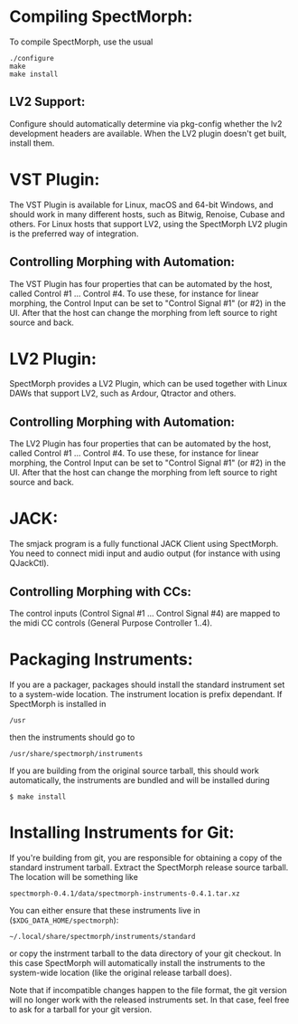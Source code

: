 Compiling SpectMorph:
=====================

To compile SpectMorph, use the usual

    ./configure
    make
    make install

LV2 Support:
------------

Configure should automatically determine via pkg-config whether the lv2
development headers are available. When the LV2 plugin doesn't get built,
install them.

VST Plugin:
===========

The VST Plugin is available for Linux, macOS and 64-bit Windows, and should
work in many different hosts, such as Bitwig, Renoise, Cubase and others. For
Linux hosts that support LV2, using the SpectMorph LV2 plugin is the preferred
way of integration.

Controlling Morphing with Automation:
-------------------------------------
The VST Plugin has four properties that can be automated by the host, called
Control #1 ... Control #4. To use these, for instance for linear morphing,
the Control Input can be set to "Control Signal #1" (or #2) in the UI. After
that the host can change the morphing from left source to right source and
back.

LV2 Plugin:
===========

SpectMorph provides a LV2 Plugin, which can be used together with Linux DAWs
that support LV2, such as Ardour, Qtractor and others.

Controlling Morphing with Automation:
-------------------------------------

The LV2 Plugin has four properties that can be automated by the host, called
Control #1 ... Control #4. To use these, for instance for linear morphing,
the Control Input can be set to "Control Signal #1" (or #2) in the UI. After
that the host can change the morphing from left source to right source and
back.

JACK:
=====

The smjack program is a fully functional JACK Client using SpectMorph. You need
to connect midi input and audio output (for instance with using QJackCtl).

Controlling Morphing with CCs:
------------------------------
The control inputs (Control Signal #1 ... Control Signal #4) are mapped to the
midi CC controls (General Purpose Controller 1..4).

Packaging Instruments:
======================

If you are a packager, packages should install the standard instrument set to a
system-wide location. The instrument location is prefix dependant. If
SpectMorph is installed in

    /usr

then the instruments should go to

    /usr/share/spectmorph/instruments

If you are building from the original source tarball, this should work automatically,
the instruments are bundled and will be installed during

    $ make install

Installing Instruments for Git:
===============================

If you're building from git, you are responsible for obtaining a copy of the standard
instrument tarball. Extract the SpectMorph release source tarball. The location will
be something like

    spectmorph-0.4.1/data/spectmorph-instruments-0.4.1.tar.xz

You can either ensure that these instruments live in (`$XDG_DATA_HOME/spectmorph`):

    ~/.local/share/spectmorph/instruments/standard

or copy the instrment tarball to the data directory of your git checkout. In this
case SpectMorph will automatically install the instruments to the system-wide
location (like the original release tarball does).

Note that if incompatible changes happen to the file format, the git version will
no longer work with the released instruments set. In that case, feel free to ask
for a tarball for your git version.
